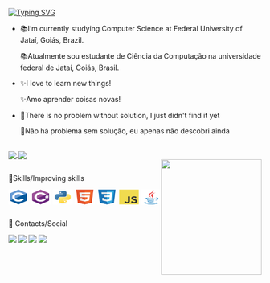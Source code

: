 [![Typing SVG](https://readme-typing-svg.herokuapp.com?font=Fira+Code&weight=140&size=40&duration=800&pause=1200&color=FFFFFF&center=true&vCenter=true&random=false&width=1000&lines=Hi+there,+I'm+Luís👋;+Oi,+eu+sou+o+Luís👋;+Welcome/Bem+vindo!😁😊)](https://git.io/typing-svg)



- 📚I’m currently studying Computer Science at Federal University of Jataí, Goiás, Brazil.

  📚Atualmente sou estudante de Ciência da Computação na universidade federal de Jataí, Goiás, Brasil.

- ✨I love to learn new things!

  ✨Amo aprender coisas novas!

- 🎯There is no problem without solution, I just didn't find it yet

  🎯Não há problema sem solução, eu apenas não descobri ainda


##


<a href="https://github.com/Schneiderss?tab=repositories">
  <img height=200 align="center" src="https://github-readme-stats.vercel.app/api?username=Schneiderss&theme=blue_navy" />
</a>
<a href="https://github.com/Schneiderss?tab=repositories">
  <img height=200 align="center" src="https://github-readme-stats.vercel.app/api/top-langs?username=Schneiderss&layout=donut&langs_count=8&card_width=32&theme=blue_navy" />
</a>

<div>
    <img align="right" width="200" height="230" src="https://private-user-images.githubusercontent.com/167125378/336620774-87680f29-c001-47f2-a190-6a8ed91abf0e.gif?jwt=eyJhbGciOiJIUzI1NiIsInR5cCI6IkpXVCJ9.eyJpc3MiOiJnaXRodWIuY29tIiwiYXVkIjoicmF3LmdpdGh1YnVzZXJjb250ZW50LmNvbSIsImtleSI6ImtleTUiLCJleHAiOjE3MTc1Mzg3MDgsIm5iZiI6MTcxNzUzODQwOCwicGF0aCI6Ii8xNjcxMjUzNzgvMzM2NjIwNzc0LTg3NjgwZjI5LWMwMDEtNDdmMi1hMTkwLTZhOGVkOTFhYmYwZS5naWY_WC1BbXotQWxnb3JpdGhtPUFXUzQtSE1BQy1TSEEyNTYmWC1BbXotQ3JlZGVudGlhbD1BS0lBVkNPRFlMU0E1M1BRSzRaQSUyRjIwMjQwNjA0JTJGdXMtZWFzdC0xJTJGczMlMkZhd3M0X3JlcXVlc3QmWC1BbXotRGF0ZT0yMDI0MDYwNFQyMjAwMDhaJlgtQW16LUV4cGlyZXM9MzAwJlgtQW16LVNpZ25hdHVyZT1hMDYwODViNmFmYmNiNDYzYjlhOWVjYTYzZjVlZDUyZTQ0ZmNiYTY2OTFhZDNlNzNkZDkwOWE0NGQ5ZTE4MDQ4JlgtQW16LVNpZ25lZEhlYWRlcnM9aG9zdCZhY3Rvcl9pZD0wJmtleV9pZD0wJnJlcG9faWQ9MCJ9.7061qsTGCHyztN8_mPHx1jqwQkhRciJaKzkcRbEMcyM">
</div>


##

🔨Skills/Improving skills
<div>
  <img align="center" height="30" width="40" src="https://github.com/devicons/devicon/blob/master/icons/c/c-original.svg">
  <img align="center" height="30" width="40" src="https://github.com/devicons/devicon/blob/master/icons/csharp/csharp-original.svg">
  <img align="center" height="30" width="40" src="https://github.com/devicons/devicon/blob/master/icons/python/python-original.svg">
  <img align="center" height="30" width="40" src="https://github.com/devicons/devicon/blob/master/icons/html5/html5-original.svg">
  <img align="center" height="30" width="40" src="https://github.com/devicons/devicon/blob/master/icons/css3/css3-original.svg">
  <img align="center" height="30" width="40" src="https://github.com/devicons/devicon/blob/master/icons/javascript/javascript-original.svg">
  <img align="center" height="30" width="40" src="https://github.com/devicons/devicon/blob/master/icons/java/java-original.svg">
</div>

##

📩 Contacts/Social

<div>
  <a href = "mailto:luisf.gschneiders@gmail.com"><img src="https://img.shields.io/badge/-Gmail-%23333?style=for-the-badge&logo=gmail&logoColor=white" target="_blank"></a>
  <a href="" target="_blank"><img src="https://img.shields.io/badge/-LinkedIn-%230077B5?style=for-the-badge&logo=linkedin&logoColor=white" target="_blank"></a>
  <a href="https://www.sololearn.com/pt/profile/31858166" target="_blank"><img src="https://img.shields.io/badge/-Sololearn-3a464b?style=for-the-badge&logo=Sololearn&logoColor=white" target="_blank"></a>
  <a href="https://github.com/Schneiderss" target="_blank"><img src="https://img.shields.io/badge/GitHub-100000?style=for-the-badge&logo=github&logoColor=white" target="_blank"></a>
</div>

